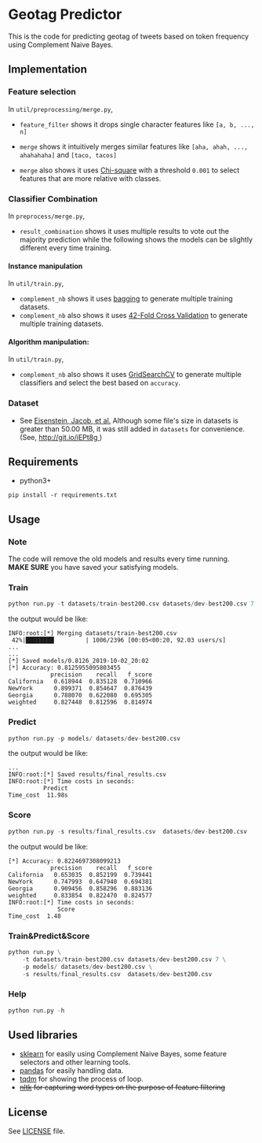 # Geotag Predictor
This is the code for predicting geotag of tweets based on token frequency using Complement Naive Bayes.
## Implementation
###  Feature selection 
In `util/preprocessing/merge.py`,
+ `feature_filter` shows it drops single character features like `[a, b, ..., n]`
- `merge` shows it intuitively merges similar features like `[aha, ahah, ..., ahahahaha]` and `[taco, tacos]`
+ `merge` also shows it uses [Chi-square](https://scikit-learn.org/stable/modules/generated/sklearn.feature_selection.chi2.html) with a threshold `0.001` to select features that are more relative with classes.
###  Classifier Combination 
In `preprocess/merge.py`,
+ `result_combination` shows it uses multiple results to vote out the majority prediction while the following shows the models can be slightly different every time training.
#### Instance manipulation
In `util/train.py`,
+ `complement_nb` shows it uses [bagging](https://scikit-learn.org/stable/modules/generated/sklearn.ensemble.BaggingClassifier.html) to generate multiple training datasets. 
+ `complement_nb` also shows it uses [42-Fold Cross Validation](https://scikit-learn.org/stable/modules/generated/sklearn.model_selection.GridSearchCV.html) to generate multiple training datasets. 

#### Algorithm manipulation:
In `util/train.py`, 
+ `complement_nb` also shows it uses [GridSearchCV](https://scikit-learn.org/stable/modules/generated/sklearn.model_selection.GridSearchCV.html) to generate multiple classifiers and select the best based on `accuracy`. 
### Dataset
+ See [Eisenstein, Jacob, et al.](http://www.cs.cmu.edu/~nasmith/papers/eisenstein+oconnor+smith+xing.emnlp10.pdf)
  Although some file's size in datasets is greater than 50.00 MB, it was still added in `datasets` for convenience. (See, [http://git.io/iEPt8g ](http://git.io/iEPt8g ))

## Requirements
+ python3+
```pip
pip install -r requirements.txt
```
## Usage

### Note
   The code will remove the old models and results every time running.<br >
    <strong>MAKE SURE</strong> you have saved your satisfying models.
### Train
```python
python run.py -t datasets/train-best200.csv datasets/dev-best200.csv 7

```
the output would be like:
```
INFO:root:[*] Merging datasets/train-best200.csv 
 42%|████████         | 1006/2396 [00:05<00:20, 92.03 users/s]
...
...
[*] Saved models/0.8126_2019-10-02_20:02
[*] Accuracy: 0.8125955095803455
            precision    recall   f_score
California   0.618944  0.835128  0.710966
NewYork      0.899371  0.854647  0.876439
Georgia      0.788070  0.622080  0.695305
weighted     0.827448  0.812596  0.814974
```
### Predict
```python
python run.py -p models/ datasets/dev-best200.csv 

```
the output would be like:
```
...
INFO:root:[*] Saved results/final_results.csv
INFO:root:[*] Time costs in seconds:
          Predict
Time_cost  11.98s
```
### Score
```python
python run.py -s results/final_results.csv  datasets/dev-best200.csv
```
the output would be like:
```
[*] Accuracy: 0.8224697308099213
            precision    recall   f_score
California   0.653035  0.852199  0.739441
NewYork      0.747993  0.647940  0.694381
Georgia      0.909456  0.858296  0.883136
weighted     0.833854  0.822470  0.824577
INFO:root:[*] Time costs in seconds:
              Score
Time_cost  1.48

```
### Train&Predict&Score
```python
python run.py \
    -t datasets/train-best200.csv datasets/dev-best200.csv 7 \
    -p models/ datasets/dev-best200.csv \
    -s results/final_results.csv  datasets/dev-best200.csv 
```

### Help
```python
python run.py -h
```

## Used libraries
+ [sklearn](https://scikit-learn.org/stable/index.html) for easily using Complement Naive Bayes, some feature selectors and other learning tools.
+ [pandas](https://github.com/pandas-dev/pandas.git) for easily handling data.
+ [tqdm](https://github.com/tqdm/tqdm.git) for showing the process of loop.
+ <strike>[nltk](https://github.com/tqdm/tqdm.git) for capturing word types on the purpose of feature filtering</strike>
## License
See [LICENSE](LICENSE) file.
